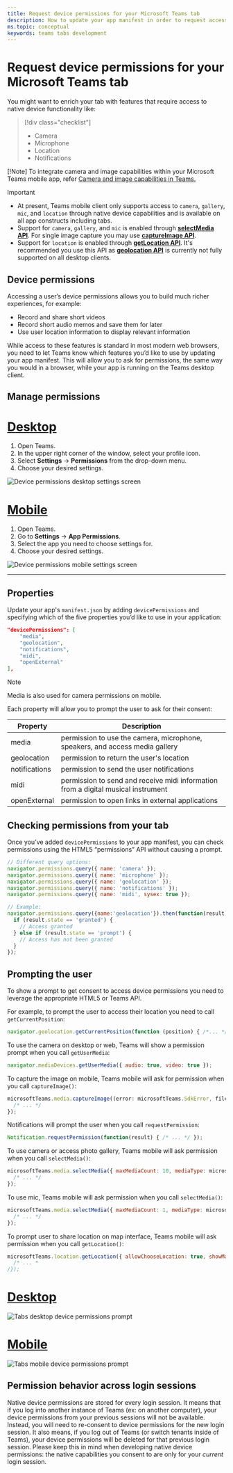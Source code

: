 ```yaml
---
title: Request device permissions for your Microsoft Teams tab
description: How to update your app manifest in order to request access to native features that usually require user consent
ms.topic: conceptual
keywords: teams tabs development
---
```


# Request device permissions for your Microsoft Teams tab

You might want to enrich your tab with features that require access to native device functionality like:

> [!div class="checklist"]
>
> * Camera
> * Microphone
> * Location
> * Notifications

[!Note] To integrate camera and image capabilities within your Microsoft Teams mobile app, refer [Camera and image capabilities in Teams.](../../concepts/device-capabilities/mobile-camera-image-permissions.md)

> [!IMPORTANT]
>
> * At present, Teams mobile client only supports access to `camera`, `gallery`, `mic`, and `location` through native device capabilities and is available on all app constructs including tabs. </br>
> * Support for `camera`, `gallery`, and `mic` is enabled through [**selectMedia API**](/javascript/api/@microsoft/teams-js/media?view=msteams-client-js-latest#selectMedia_MediaInputs___error__SdkError__attachments__Media_______void_&preserve-view=true). For single image capture you may use [**captureImage API**](/javascript/api/@microsoft/teams-js/microsoftteams?view=msteams-client-js-latest#captureimage--error--sdkerror--files--file-------void-&preserve-view=true).
> * Support for `location` is enabled through [**getLocation API**](/javascript/api/@microsoft/teams-js/location?view=msteams-client-js-latest#getLocation_LocationProps___error__SdkError__location__Location_____void_&preserve-view=true). It's recommended you use this API as [**geolocation API**](../../resources/schema/manifest-schema.md#devicepermissions) is currently not fully supported on all desktop clients.

## Device permissions

Accessing a user’s device permissions allows you to build much richer experiences, for example:

* Record and share short videos
* Record short audio memos and save them for later
* Use user location information to display relevant information

While access to these features is standard in most modern web browsers, you need to let Teams know which features you’d like to use by updating your app manifest. This will allow you to ask for permissions, the same way you would in a browser, while your app is running on the Teams desktop client.

## Manage permissions

# [Desktop](#tab/desktop)

1. Open Teams.
1. In the upper right corner of the window, select your profile icon.
1. Select **Settings** -> **Permissions** from the drop-down menu.
1. Choose your desired settings.

![Device permissions desktop settings screen](../../assets/images/tabs/device-permissions.png)

# [Mobile](#tab/mobile)

1. Open Teams.
1. Go to **Settings** -> **App Permissions**.
1. Select the app you need to choose settings for.
1. Choose your desired settings.

![Device permissions mobile settings screen](../../assets/images/tabs/MobilePermissions.png)

---

## Properties

Update your app's `manifest.json` by adding `devicePermissions` and specifying which of the five properties you’d like to use in your application:

``` json
"devicePermissions": [
    "media",
    "geolocation",
    "notifications",
    "midi",
    "openExternal"
],
```
> [!Note]
>
> Media is also used for camera permissions on mobile.

Each property will allow you to prompt the user to ask for their consent:

| Property      | Description   |
| --- | --- |
| media         | permission to use the camera, microphone, speakers, and access media gallery |
| geolocation   | permission to return the user's location      |
| notifications | permission to send the user notifications      |
| midi          | permission to send and receive midi information from a digital musical instrument   |
| openExternal  | permission to open links in external applications  |

## Checking permissions from your tab

Once you’ve added `devicePermissions` to your app manifest, you can check permissions using the HTML5 “permissions” API without causing a prompt.

``` Javascript
// Different query options:
navigator.permissions.query({ name: 'camera' });
navigator.permissions.query({ name: 'microphone' });
navigator.permissions.query({ name: 'geolocation' });
navigator.permissions.query({ name: 'notifications' });
navigator.permissions.query({ name: 'midi', sysex: true });

// Example:
navigator.permissions.query({name:'geolocation'}).then(function(result) {
  if (result.state == 'granted') {
    // Access granted
  } else if (result.state == 'prompt') {
    // Access has not been granted
  }
});
```

## Prompting the user

To show a prompt to get consent to access device permissions you need to leverage the appropriate HTML5 or Teams API. 

For example, to prompt the user to access their location you need to call `getCurrentPosition`:

```Javascript
navigator.geolocation.getCurrentPosition(function (position) { /*... */ });
```

To use the camera on desktop or web, Teams will show a permission prompt when you call `getUserMedia`:

```Javascript
navigator.mediaDevices.getUserMedia({ audio: true, video: true });
```

To capture the image on mobile, Teams mobile will ask for permission when you call `captureImage()`:

```Javascript
microsoftTeams.media.captureImage((error: microsoftTeams.SdkError, files: microsoftTeams.media.File[]) => {
  /* ... */
});
```

Notifications will prompt the user when you call `requestPermission`:

```Javascript
Notification.requestPermission(function(result) { /* ... */ });
```

To use camera or access photo gallery, Teams mobile will ask permission when you call `selectMedia()`:

```JavaScript
microsoftTeams.media.selectMedia({ maxMediaCount: 10, mediaType: microsoftTeams.media.MediaType.Image }, (error: microsoftTeams.SdkError, attachments: microsoftTeams.media.Media[]) => {
  /* ... */
});
```

To use mic, Teams mobile will ask permission when you call `selectMedia()`:

```JavaScript 
microsoftTeams.media.selectMedia({ maxMediaCount: 1, mediaType: microsoftTeams.media.MediaType.Audio }, (error: microsoftTeams.SdkError, attachments: microsoftTeams.media.Media[]) => {
  /* ... */
});
```

To prompt user to share location on map interface, Teams mobile will ask permission when you call `getLocation()`:

```JavaScript 
microsoftTeams.location.getLocation({ allowChooseLocation: true, showMap: true }, (error: microsoftTeams.SdkError, location: microsoftTeams.location.Location) => {
  /* ... *
/});
```

# [Desktop](#tab/desktop)

![Tabs desktop device permissions prompt](~/assets/images/tabs/device-permissions-prompt.png)

# [Mobile](#tab/mobile)

![Tabs mobile device permissions prompt](../../assets/images/tabs/MobileLocationPermission.png)


## Permission behavior across login sessions

Native device permissions are stored for every login session. It means that if you log into another instance of Teams (ex: on another computer), your device permissions from your previous sessions will not be available. Instead, you will need to re-consent to device permissions for the new login session. It also means, if you log out of Teams (or switch tenants inside of Teams), your device permissions will be deleted for that previous login session. Please keep this in mind when developing native device permissions: the native capabilities you consent to are only for your _current_ login session.

